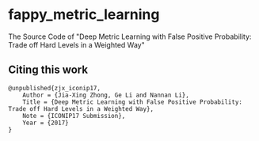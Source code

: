 # fappy_metric_learning
The Source Code of "Deep Metric Learning with False Positive Probability: Trade off Hard Levels in a Weighted Way"

## Citing this work 

    @unpublished{zjx_iconip17,  
        Author = {Jia-Xing Zhong, Ge Li and Nannan Li},  
        Title = {Deep Metric Learning with False Positive Probability: Trade off Hard Levels in a Weighted Way},  
        Note = {ICONIP17 Submission},  
        Year = {2017}  
    }
